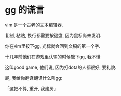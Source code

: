 # gg 的谎言

vim 是一个古老的文本编辑器.

复制, 粘贴, 换行都需要按键盘, 因为鼠标尚未发明.

你在vim里按下gg, 光标就会回到文稿的第一个字.

十几年前他们在游戏里认输的时候敲下gg, 我不懂

这叫good game, 他们说, 因为打dota的人都很好, 要礼貌.

屁, 我给你翻译翻译什么叫gg:

「这把不算, 重开, 我建房」

